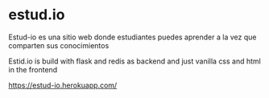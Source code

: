 # estud.io
Estud-io es una sitio web donde estudiantes puedes aprender a la vez que comparten sus conocimientos


Estid.io is build with flask and redis as backend and just vanilla css and html in the frontend 

https://estud-io.herokuapp.com/
